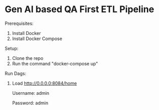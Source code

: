 # Gen AI based QA First ETL Pipeline

Prerequisites:
1. Install Docker
2. Install Docker Compose
   
Setup:

1. Clone the repo
2. Run the command "docker-compose up"

Run Dags:

1. Load http://0.0.0.0:8084/home
   
   Username: admin
   
   Password: admin
